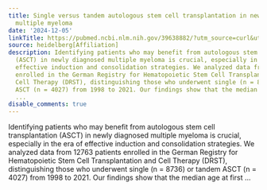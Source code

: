 ```yaml
---
title: Single versus tandem autologous stem cell transplantation in newly diagnosed
  multiple myeloma
date: '2024-12-05'
linkTitle: https://pubmed.ncbi.nlm.nih.gov/39638882/?utm_source=curl&utm_medium=rss&utm_campaign=pubmed-2&utm_content=1FakS-2QOkCT8HsMOQP1bCRQ4YzyumYOmxmF0moLsQ3dFB1E9V&fc=20220326224207&ff=20241206175011&v=2.18.0.post9+e462414
source: heidelberg[Affiliation]
description: Identifying patients who may benefit from autologous stem cell transplantation
  (ASCT) in newly diagnosed multiple myeloma is crucial, especially in the era of
  effective induction and consolidation strategies. We analyzed data from 12763 patients
  enrolled in the German Registry for Hematopoietic Stem Cell Transplantation and
  Cell Therapy (DRST), distinguishing those who underwent single (n = 8736) or tandem
  ASCT (n = 4027) from 1998 to 2021. Our findings show that the median age at first
  ...
disable_comments: true
---
```

Identifying patients who may benefit from autologous stem cell transplantation (ASCT) in newly diagnosed multiple myeloma is crucial, especially in the era of effective induction and consolidation strategies. We analyzed data from 12763 patients enrolled in the German Registry for Hematopoietic Stem Cell Transplantation and Cell Therapy (DRST), distinguishing those who underwent single (n = 8736) or tandem ASCT (n = 4027) from 1998 to 2021. Our findings show that the median age at first ...